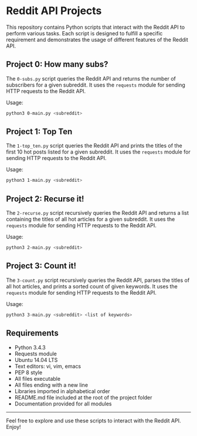 # Reddit API Projects

This repository contains Python scripts that interact with the Reddit API to perform various tasks. Each script is designed to fulfill a specific requirement and demonstrates the usage of different features of the Reddit API.

## Project 0: How many subs?

The `0-subs.py` script queries the Reddit API and returns the number of subscribers for a given subreddit. It uses the `requests` module for sending HTTP requests to the Reddit API.

Usage:
```bash
python3 0-main.py <subreddit>
```


## Project 1: Top Ten

The `1-top_ten.py` script queries the Reddit API and prints the titles of the first 10 hot posts listed for a given subreddit. It uses the `requests` module for sending HTTP requests to the Reddit API.

Usage:
```bash
python3 1-main.py <subreddit>
```


## Project 2: Recurse it!

The `2-recurse.py` script recursively queries the Reddit API and returns a list containing the titles of all hot articles for a given subreddit. It uses the `requests` module for sending HTTP requests to the Reddit API.

Usage:
```bash
python3 2-main.py <subreddit>
```


## Project 3: Count it!

The `3-count.py` script recursively queries the Reddit API, parses the titles of all hot articles, and prints a sorted count of given keywords. It uses the `requests` module for sending HTTP requests to the Reddit API.

Usage:
```bash
python3 3-main.py <subreddit> <list of keywords>
```


## Requirements

- Python 3.4.3
- Requests module
- Ubuntu 14.04 LTS
- Text editors: vi, vim, emacs
- PEP 8 style
- All files executable
- All files ending with a new line
- Libraries imported in alphabetical order
- README.md file included at the root of the project folder
- Documentation provided for all modules

---

Feel free to explore and use these scripts to interact with the Reddit API. Enjoy!

